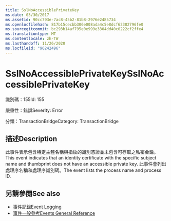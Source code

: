 ```yaml
---
title: SslNoAccessiblePrivateKey
ms.date: 03/30/2017
ms.assetid: 90cc793e-7ac8-45b2-81b8-2976e2485734
ms.openlocfilehash: 817b15cecbb306e008ada4c5e8dcf62382796fe0
ms.sourcegitcommit: bc293b14af795e0e999e3304dd40c0222cf2ffe4
ms.translationtype: MT
ms.contentlocale: zh-TW
ms.lasthandoff: 11/26/2020
ms.locfileid: "96242496"
---
```

# <a name="sslnoaccessibleprivatekey"></a><span data-ttu-id="a58c8-102">SslNoAccessiblePrivateKey</span><span class="sxs-lookup"><span data-stu-id="a58c8-102">SslNoAccessiblePrivateKey</span></span>

<span data-ttu-id="a58c8-103">識別碼：155</span><span class="sxs-lookup"><span data-stu-id="a58c8-103">Id: 155</span></span>  
  
 <span data-ttu-id="a58c8-104">嚴重性：錯誤</span><span class="sxs-lookup"><span data-stu-id="a58c8-104">Severity: Error</span></span>  
  
 <span data-ttu-id="a58c8-105">分類：TransactionBridge</span><span class="sxs-lookup"><span data-stu-id="a58c8-105">Category: TransactionBridge</span></span>  
  
## <a name="description"></a><span data-ttu-id="a58c8-106">描述</span><span class="sxs-lookup"><span data-stu-id="a58c8-106">Description</span></span>  

 <span data-ttu-id="a58c8-107">此事件表示包含特定主體名稱與指紋的識別憑證並未包含可存取之私密金鑰。</span><span class="sxs-lookup"><span data-stu-id="a58c8-107">This event indicates that an identity certificate with the specific subject name and thumbprint does not have an accessible private key.</span></span> <span data-ttu-id="a58c8-108">此事件會列出處理序名稱和處理序識別碼。</span><span class="sxs-lookup"><span data-stu-id="a58c8-108">The event lists the process name and process ID.</span></span>  
  
## <a name="see-also"></a><span data-ttu-id="a58c8-109">另請參閱</span><span class="sxs-lookup"><span data-stu-id="a58c8-109">See also</span></span>

- [<span data-ttu-id="a58c8-110">事件記錄</span><span class="sxs-lookup"><span data-stu-id="a58c8-110">Event Logging</span></span>](index.md)
- [<span data-ttu-id="a58c8-111">事件一般參考</span><span class="sxs-lookup"><span data-stu-id="a58c8-111">Events General Reference</span></span>](events-general-reference.md)
